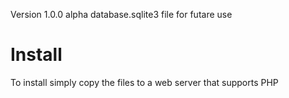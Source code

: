 Version 1.0.0 alpha
database.sqlite3 file for futare use

# Install

To install simply copy the files to a web server that supports PHP



